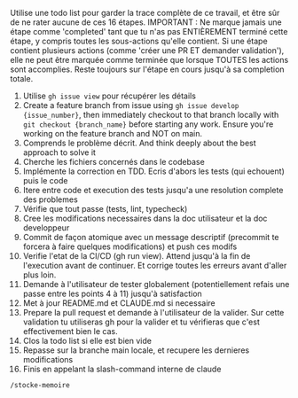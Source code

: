 Utilise une todo list pour garder la trace complète de ce travail, et être sûr de ne rater aucune de ces 16 étapes. IMPORTANT : Ne marque jamais une étape comme 'completed' tant que tu n'as pas ENTIÈREMENT terminé cette étape, y compris toutes les sous-actions qu'elle contient. Si une étape contient plusieurs actions (comme 'créer une PR ET demander validation'), elle ne peut être marquée comme terminée que lorsque TOUTES les actions sont accomplies. Reste toujours sur l'étape en cours jusqu'à sa completion totale.
1. Utilise `gh issue view` pour récupérer les détails
2. Create a feature branch from issue using `gh issue develop {issue_number}`, then immediately checkout to that branch locally with `git checkout {branch_name}` before starting any work. Ensure you're working on the feature branch and NOT on main.
3. Comprends le problème décrit. And think deeply about the best approach to solve it
4. Cherche les fichiers concernés dans le codebase
5. Implémente la correction en TDD. Ecris d'abors les tests (qui echouent) puis le code
6. Itere entre code et execution des tests jusqu'a une resolution complete des problemes
7. Vérifie que tout passe (tests, lint, typecheck)
8. Cree les modifications necessaires dans la doc utilisateur et la doc developpeur
9.  Commit de façon atomique avec un message descriptif (precommit te forcera à faire quelques modifications) et push ces modifs
10. Verifie l'etat de la CI/CD (gh run view). Attend jusqu'à la fin de l'execution avant de continuer. Et corrige toutes les erreurs avant d'aller plus loin.
11. Demande à l'utilisateur de tester globalement (potentiellement refais une passe entre les points 4 à 11) jusqu'à satisfaction
12. Met à jour README.md et CLAUDE.md si necessaire
13. Prepare la pull request et demande à l'utilisateur de la valider. Sur cette validation tu utiliseras gh pour la valider et tu vérifieras que c'est effectivement bien le cas.
14. Clos la todo list si elle est bien vide
15. Repasse sur la branche main locale, et recupere les dernieres modifications
16. Finis en appelant la slash-command interne de claude
```claude
/stocke-memoire
```
